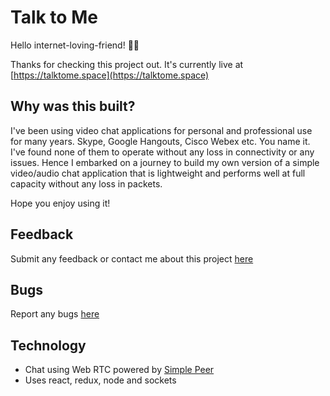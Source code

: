 # Talk to Me

Hello internet-loving-friend! 🙌🏽

Thanks for checking this project out. It's currently live at 
[https://talktome.space](https://talktome.space)

## Why was this built?

I've been using video chat applications for personal and professional use for many years. Skype, Google Hangouts, Cisco Webex etc. You name it. I've found none of them to operate  without any loss in connectivity or any issues. Hence I embarked on a journey to build my own version of a simple video/audio chat application that is lightweight and performs well at full capacity without any loss in packets. 

Hope you enjoy using it!

## Feedback

Submit any feedback or contact me about this project [here](https://goo.gl/forms/NRyqULBDE4sT5EN33)

## Bugs

Report any bugs [here](https://github.com/prashanthr/talk-to-me/issues/new)

## Technology

- Chat using Web RTC powered by [Simple Peer](https://github.com/feross/simple-peer)
- Uses react, redux, node and sockets

